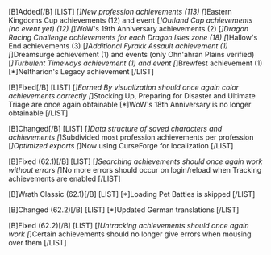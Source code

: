 [B]Added[/B]
[LIST]
[*]New profession achievements (113)
[*]Eastern Kingdoms Cup achievements (12) and event
[*]Outland Cup achievements (no event yet) (12)
[*]WoW's 19th Anniversary achievements (2)
[*]Dragon Racing Challenge achievements for each Dragon Isles zone (18)
[*]Hallow's End achievements (3)
[*]Additional Fyrakk Assault achievement (1)
[*]Dreamsurge achievement (1) and events (only Ohn'ahran Plains verified)
[*]Turbulent Timeways achievement (1) and event
[*]Brewfest achievement (1)
[*]Neltharion's Legacy achievement
[/LIST]

[B]Fixed[/B]
[LIST]
[*]Earned By visualization should once again color achievements correctly
[*]Stocking Up, Preparing for Disaster and Ultimate Triage are once again obtainable
[*]WoW's 18th Anniversary is no longer obtainable
[/LIST]

[B]Changed[/B]
[LIST]
[*]Data structure of saved characters and achievements
[*]Subdivided most profession achievements per profession
[*]Optimized exports
[*]Now using CurseForge for localization
[/LIST]

[B]Fixed (62.1)[/B]
[LIST]
[*]Searching achievements should once again work without errors
[*]No more errors should occur on login/reload when Tracking achievements are enabled 
[/LIST]

[B]Wrath Classic (62.1)[/B]
[LIST]
[*]Loading Pet Battles is skipped
[/LIST]

[B]Changed (62.2)[/B]
[LIST]
[*]Updated German translations
[/LIST]

[B]Fixed (62.2)[/B]
[LIST]
[*]Untracking achievements should once again work
[*]Certain achievements should no longer give errors when mousing over them
[/LIST]